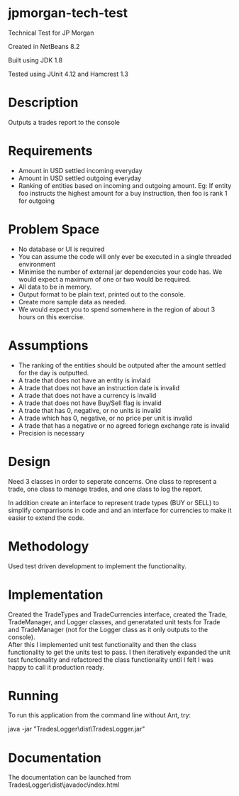 # jpmorgan-tech-test
Technical Test for JP Morgan

Created in NetBeans 8.2

Built using JDK 1.8

Tested using JUnit 4.12 and Hamcrest 1.3

# Description
Outputs a trades report to the console

# Requirements
* Amount in USD settled incoming everyday
* Amount in USD settled outgoing everyday
* Ranking of entities based on incoming and outgoing amount. Eg: If entity foo instructs the highest
amount for a buy instruction, then foo is rank 1 for outgoing

# Problem Space
* No database or UI is required
* You can assume the code will only ever be executed in a single threaded environment
* Minimise the number of external jar dependencies your code has. We would expect a maximum of
one or two would be required.
* All data to be in memory.
* Output format to be plain text, printed out to the console.
* Create more sample data as needed.
* We would expect you to spend somewhere in the region of about 3 hours on this exercise.

# Assumptions
* The ranking of the entities should be outputed after the amount settled for the day is outputted.
* A trade that does not have an entity is invlaid
* A trade that does not have an instruction date is invalid
* A trade that does not have a currency is invalid
* A trade that does not have Buy/Sell flag is invalid
* A trade that has 0, negative, or no units is invalid
* A trade which has 0, negative, or no price per unit is invalid
* A trade that has a negative or no agreed foriegn exchange rate is invalid
* Precision is necessary
 
# Design
Need 3 classes in order to seperate concerns. One class to represent a trade, one class to manage trades, and one class to log the report.

In addition create an interface to represent trade types (BUY or SELL) to simplify comparrisons in code and and an interface for currencies to make it easier to extend the code.

# Methodology
Used test driven development to implement the functionality.

# Implementation
Created the TradeTypes and TradeCurrencies interface, created the Trade, TradeManager, and Logger classes, and generatated unit tests for Trade and TradeManager (not for the Logger class as it only outputs to the console).  
After this I implemented unit test functionality and then the class functionality to get the units test to pass.
I then iteratively expanded the unit test functionality and refactored the class functionality until I felt I was happy to call it production ready.

# Running
To run this application from the command line without Ant, try:

java -jar "TradesLogger\dist\TradesLogger.jar"

# Documentation
The documentation can be launched from TradesLogger\dist\javadoc\index.html